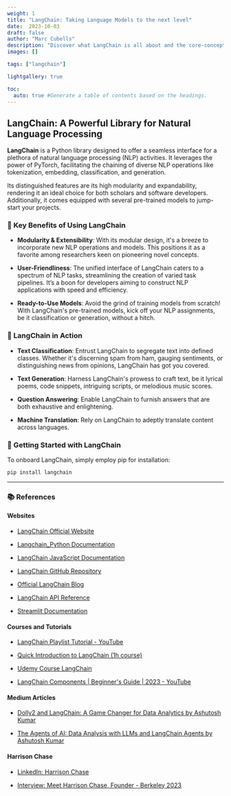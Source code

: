 ```yaml
---
weight: 1
title: "LangChain: Taking Language Models to the next level"
date:  2023-10-03
draft: false
author: "Marc Cubells"
description: "Discover what LangChain is all about and the core-concepts behind it"
images: []

tags: ["langchain"]

lightgallery: true

toc:
  auto: true #Generate a table of contents based on the headings.
---
```


## LangChain: A Powerful Library for Natural Language Processing

**LangChain** is a Python library designed to offer a seamless interface for a plethora of natural language processing (NLP) activities. It leverages the power of PyTorch, facilitating the chaining of diverse NLP operations like tokenization, embedding, classification, and generation.

Its distinguished features are its high modularity and expandability, rendering it an ideal choice for both scholars and software developers. Additionally, it comes equipped with several pre-trained models to jump-start your projects.

### 🌟 Key Benefits of Using LangChain

- **Modularity & Extensibility**: With its modular design, it's a breeze to incorporate new NLP operations and models. This positions it as a favorite among researchers keen on pioneering novel concepts.

- **User-Friendliness**: The unified interface of LangChain caters to a spectrum of NLP tasks, streamlining the creation of varied task pipelines. It’s a boon for developers aiming to construct NLP applications with speed and efficiency.

- **Ready-to-Use Models**: Avoid the grind of training models from scratch! With LangChain's pre-trained models, kick off your NLP assignments, be it classification or generation, without a hitch.

### 📖 LangChain in Action

- **Text Classification**: Entrust LangChain to segregate text into defined classes. Whether it's discerning spam from ham, gauging sentiments, or distinguishing news from opinions, LangChain has got you covered.

- **Text Generation**: Harness LangChain's prowess to craft text, be it lyrical poems, code snippets, intriguing scripts, or melodious music scores.

- **Question Answering**: Enable LangChain to furnish answers that are both exhaustive and enlightening.

- **Machine Translation**: Rely on LangChain to adeptly translate content across languages.

### 🚀 Getting Started with LangChain

To onboard LangChain, simply employ pip for installation:

```bash
pip install langchain
```

---

### 📚  References

#### Websites

- [LangChain Official Website](https://www.langchain.com/)

- [Langchain_Python Documentation](https://python.langchain.com/docs/get_started/introduction)

- [LangChain JavaScript Documentation](https://js.langchain.com/docs/get_started/introduction)

- [LangChain GitHub Repository](https://github.com/langchain-ai/langchain)

- [Official LangChain Blog](https://blog.langchain.dev/)

- [LangChain API Reference](https://api.python.langchain.com/en/latest/api_reference.html)

- [Streamlit Documentation](https://docs.streamlit.io/en/stable/)

#### Courses and Tutorials

- [LangChain Playlist Tutorial - YouTube](https://www.youtube.com/playlist?list=PLqZXAkvF1bPNQER9mLmDbntNfSpzdDIU5)

- [Quick Introduction to LangChain (1h course)](https://www.deeplearning.ai/short-courses/langchain-chat-with-your-data/)

- [Udemy Course LangChain](https://www.udemy.com/course/langchain/)

- [LangChain Components | Beginner's Guide | 2023 - YouTube](https://www.youtube.com/watch?v=r1HjwBSS80g)

#### Medium Articles

- [Dolly2 and LangChain: A Game Changer for Data Analytics by Ashutosh Kumar](https://ashukumar27.medium.com/dolly2-and-langchain-a-game-changer-for-text-data-analytics-7518d48d0ad7)

- [The Agents of AI: Data Analysis with LLMs and LangChain Agents by Ashutosh Kumar](https://ashukumar27.medium.com/the-agents-of-ai-1402548e9b8c)

#### Harrison Chase

- [LinkedIn: Harrison Chase](https://www.linkedin.com/in/harrison-chase-961287118/)

- [Interview: Meet Harrison Chase, Founder - Berkeley 2023](https://www.youtube.com/watch?v=2OBui4DVZfM)
